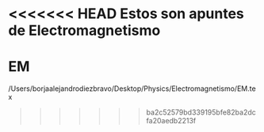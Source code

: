 <<<<<<< HEAD
Estos son apuntes de Electromagnetismo
=======
# EM
/Users/borjaalejandrodiezbravo/Desktop/Physics/Electromagnetismo/EM.tex
>>>>>>> ba2c52579bd339195bfe82ba2dcfa20aedb2213f

